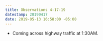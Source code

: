 ```yaml
---
title: Observations 4-17-19
datestamp: 20190417
date: 2019-05-13 16:58:00 -05:00
---
```


- Coming across highway traffic at 1:30AM.

